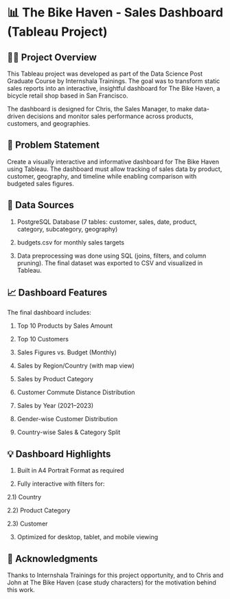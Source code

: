 # 📊 The Bike Haven - Sales Dashboard (Tableau Project)

## 🚴‍♂️ Project Overview
This Tableau project was developed as part of the Data Science Post Graduate Course by Internshala Trainings. The goal was to transform static sales reports into an interactive, insightful dashboard for The Bike Haven, a bicycle retail shop based in San Francisco.

The dashboard is designed for Chris, the Sales Manager, to make data-driven decisions and monitor sales performance across products, customers, and geographies.

## 📝 Problem Statement
Create a visually interactive and informative dashboard for The Bike Haven using Tableau. The dashboard must allow tracking of sales data by product, customer, geography, and timeline while enabling comparison with budgeted sales figures.

## 📂 Data Sources
1) PostgreSQL Database (7 tables: customer, sales, date, product, category, subcategory, geography)

2) budgets.csv for monthly sales targets

3) Data preprocessing was done using SQL (joins, filters, and column pruning). The final dataset was exported to CSV and visualized in Tableau.

## 📈 Dashboard Features
The final dashboard includes:

1) Top 10 Products by Sales Amount

2) Top 10 Customers

3) Sales Figures vs. Budget (Monthly)

4) Sales by Region/Country (with map view)

5) Sales by Product Category

6) Customer Commute Distance Distribution

7) Sales by Year (2021–2023)

8) Gender-wise Customer Distribution

9) Country-wise Sales & Category Split

## 💡 Dashboard Highlights
1) Built in A4 Portrait Format as required

2) Fully interactive with filters for:

  2.1) Country

  2.2) Product Category

  2.3) Customer

3) Optimized for desktop, tablet, and mobile viewing


## 🙌 Acknowledgments
Thanks to Internshala Trainings for this project opportunity, and to Chris and John at The Bike Haven (case study characters) for the motivation behind this work.

